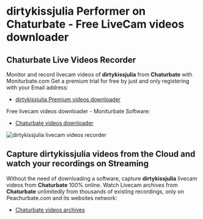 # dirtykissjulia Performer on Chaturbate - Free LiveCam videos downloader

## Chaturbate Live Videos Recorder

Monitor and record livecam videos of **dirtykissjulia** from **Chaturbate** with Moniturbate.com
Get a premium trial for free by just and only registering with your Email address:
* [dirtykissjulia Premium videos downloader](https://moniturbate.com/request-demo-licence-key.html)

Free livecam videos downloader - Moniturbate Software:
* [Chaturbate videos downloader](https://moniturbate.com/moniturbate-download-software.html)

![dirtykissjulia livecam videos recorder](https://peachurnet.com/templates/moniturbate-software.png)


## Capture dirtykissjulia videos from the Cloud and watch your recordings on Streaming

Without the need of downloading a software, capture **dirtykissjulia** livecam videos from **Chaturbate** 100% online.
Watch Livecam archives from **Chaturbate** unlimitedly from thousands of existing recordings, only on Peachurbate.com and its websites network:
* [Chaturbate videos archives](https://peachurnet.com/)